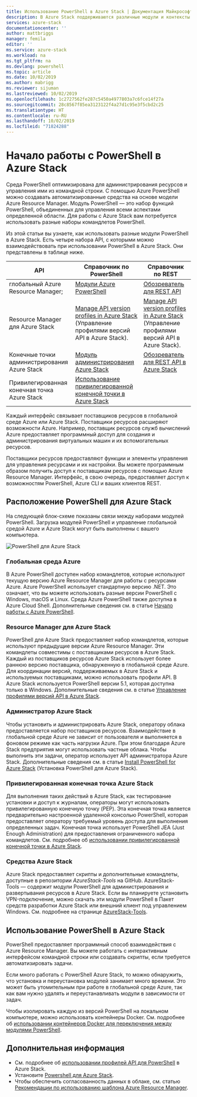 ```yaml
---
title: Использование PowerShell в Azure Stack | Документация Майкрософт
description: В Azure Stack поддерживаются различные модули и контексты PowerShell.
services: azure-stack
documentationcenter: ''
author: mattbriggs
manager: femila
editor: ''
ms.service: azure-stack
ms.workload: na
ms.tgt_pltfrm: na
ms.devlang: powershell
ms.topic: article
ms.date: 10/02/2019
ms.author: mabrigg
ms.reviewer: sijuman
ms.lastreviewed: 10/02/2019
ms.openlocfilehash: 1c2727562fe287c5450a4977803a7c6fce14f27a
ms.sourcegitcommit: 28c8567f85ea3123122f4a27d1c95e3f5cbd2c25
ms.translationtype: HT
ms.contentlocale: ru-RU
ms.lasthandoff: 10/02/2019
ms.locfileid: "71824288"
---
```

# <a name="get-started-with-powershell-in-azure-stack"></a>Начало работы с PowerShell в Azure Stack

Среда PowerShell оптимизирована для администрирования ресурсов и управления ими из командной строки. С помощью Azure PowerShell можно создавать автоматизированные средства на основе модели Azure Resource Manager. Модуль PowerShell — это набор функций PowerShell, объединенных для управления всеми аспектами определенной области. Для работы с Azure Stack вам потребуется использовать разные наборы командлетов PowerShell.

Из этой статьи вы узнаете, как использовать разные модули PowerShell в Azure Stack. Есть четыре набора API, с которыми можно взаимодействовать при использовании PowerShell в Azure Stack. Они представлены в таблице ниже.

| API | Справочник по PowerShell | Справочник по REST |
| --- | --- | --- |
| глобальный Azure Resource Manager; | [Модули Azure PowerShell](https://github.com/Azure/azure-powershell/blob/master/documentation/azure-powershell-modules.md) | [Обозреватель для REST API](https://docs.microsoft.com/rest/api/) |
| Resource Manager для Azure Stack | [Manage API version profiles in Azure Stack](azure-stack-version-profiles.md) (Управление профилями версий API в Azure Stack). | [Manage API version profiles in Azure Stack](azure-stack-version-profiles.md) (Управление профилями версий API в Azure Stack). |
| Конечные точки администрирования Azure Stack | [Модуль администрирования Azure Stack](https://docs.microsoft.com/powershell/azure/azure-stack/overview) | [Обозреватель для REST API в Azure Stack](https://docs.microsoft.com/rest/api/?term=Azure%20Azure%20Stack%20Admin) |
| Привилегированная конечная точка Azure Stack | [Использование привилегированной конечной точки в Azure Stack](../operator/azure-stack-privileged-endpoint.md) | |

Каждый интерфейс связывает поставщиков ресурсов в глобальной среде Azure или Azure Stack. Поставщики ресурсов расширяют возможности Azure. Например, поставщик ресурсов служб вычислений Azure предоставляет программный доступ для создания и администрирования виртуальных машин и их вспомогательных ресурсов.

Поставщики ресурсов предоставляют функции и элементы управления для управления ресурсами и их настройки. Вы можете программным образом получить доступ к поставщикам ресурсов с помощью Azure Resource Manager. Интерфейс, в свою очередь, предоставляет доступ к возможностям PowerShell, Azure CLI и ваших клиентов REST.

## <a name="where-to-find-azure-stack-powershell"></a>Расположение PowerShell для Azure Stack

На следующей блок-схеме показаны связи между наборами модулей PowerShell. Загрузка модулей PowerShell и управление глобальной средой Azure и Azure Stack могут быть выполнены с вашего компьютера.

![PowerShell для Azure Stack](media/azure-stack-powershell-overview/Azure-Stack-PowerShell.png)

### <a name="global-azure"></a>Глобальная среда Azure

В Azure PowerShell доступен набор командлетов, которые используют текущую версию Azure Resource Manager для работы с ресурсами Azure. Azure PowerShell использует стандартную версию .NET. Это означает, что вы можете использовать разные версии PowerShell с Windows, macOS и Linux. Среда Azure PowerShell также доступна в Azure Cloud Shell. Дополнительные сведения см. в статье [Начало работы с Azure PowerShell](https://docs.microsoft.com/powershell/azure/get-started-azureps).

### <a name="azure-stack-resource-manager"></a>Resource Manager для Azure Stack

PowerShell для Azure Stack предоставляет набор командлетов, которые используют предыдущие версии Azure Resource Manager. Эти командлеты совместимы с поставщиками ресурсов в Azure Stack. Каждый из поставщиков ресурсов Azure Stack использует более раннюю версию поставщика, обнаруженную в глобальной среде Azure. Для координации версий, поддерживаемых в Azure Stack и используемых поставщиками, можно использовать профили API. В Azure Stack используется PowerShell версии 5.1, которая доступна только в Windows. Дополнительные сведения см. в статье [Управление профилями версий API в Azure Stack](azure-stack-version-profiles.md).

### <a name="azure-stack-administrator"></a>Администратор Azure Stack

Чтобы установить и администрировать Azure Stack, оператору облака предоставляется набор поставщиков ресурсов. Взаимодействие в глобальной среде Azure не зависит от пользователя и выполняется в фоновом режиме как часть нагрузки Azure. При этом благодаря Azure Stack предприятия могут использовать частные облака. Чтобы выполнить эти задачи, оператор использует API администратора Azure Stack. Дополнительные сведения см. в статье [Install PowerShell for Azure Stack](../operator/azure-stack-powershell-install.md) (Установка PowerShell для Azure Stack).

### <a name="azure-stack-privileged-endpoint"></a>Привилегированная конечная точка Azure Stack

Для выполнения таких действий в Azure Stack, как тестирование установки и доступ к журналам, операторы могут использовать привилегированную конечную точку (PEP). Эта конечная точка является предварительно настроенной удаленной консолью PowerShell, которая предоставляет оператору требуемый уровень доступа для выполнения определенных задач. Конечная точка использует PowerShell JEA (Just Enough Administration) для предоставления ограниченного набора командлетов. См. подробнее об [использовании привилегированной конечной точки в Azure Stack](../operator/azure-stack-privileged-endpoint.md).

### <a name="azure-stack-tools"></a>Средства Azure Stack

Azure Stack предоставляет скрипты и дополнительные командлеты, доступные в репозитории *AzureStack-Tools* на GitHub. AzureStack-Tools — содержит модули PowerShell для администрирования и развертывания ресурсов в Azure Stack. Если вы планируете установить VPN-подключение, можно скачать эти модули PowerShell в Пакет средств разработки Azure Stack или внешний клиент под управлением Windows. См. подробнее на странице [AzureStack-Tools](https://github.com/Azure/AzureStack-Tools).

## <a name="work-with-powershell-in-azure-stack"></a>Использование PowerShell в Azure Stack

PowerShell предоставляет программный способ взаимодействия с Azure Resource Manager. Вы можете работать с интерактивным интерфейсом командной строки или создавать скрипты, если требуется автоматизировать задачи.

Если много работать с PowerShell Azure Stack, то можно обнаружить, что установка и переустановка модулей занимает много времени. Это может быть утомительным при работе в глобальной среде Azure, так как вам нужно удалять и переустанавливать модули в зависимости от задач. 

Чтобы изолировать каждую из версий PowerShell на локальном компьютере, можно использовать контейнеры Docker. См. подробнее об [использовании контейнеров Docker для переключения между модулями PowerShell](azure-stack-powershell-user-docker.md).


## <a name="next-steps"></a>Дополнительная информация

- См. подробнее об [использовании профилей API для PowerShell](azure-stack-version-profiles.md) в Azure Stack.
- Установите [Powershell для Azure Stack](../operator/azure-stack-powershell-install.md).
- Чтобы обеспечить согласованность данных в облаке, см. статью [Рекомендации по использованию шаблона Azure Resource Manager](azure-stack-develop-templates.md).
